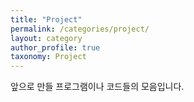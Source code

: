 ```yaml
---
title: "Project"
permalink: /categories/project/
layout: category
author_profile: true
taxonomy: Project
---
```


앞으로 만들 프로그램이나 코드들의 모음입니다.
